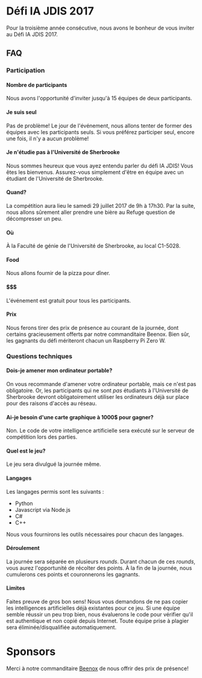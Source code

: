 # Défi IA JDIS 2017
Pour la troisième année consécutive, nous avons le bonheur de vous inviter au Défi IA JDIS 2017.

## FAQ

### Participation
#### Nombre de participants
Nous avons l'opportunité d'inviter jusqu'à 15 équipes de deux participants.

#### Je suis seul
Pas de problème! Le jour de l'événement, nous allons tenter de former des équipes avec les participants seuls.
Si vous préférez participer seul, encore une fois, il n'y a aucun problème!

#### Je n'étudie pas à l'Université de Sherbrooke
Nous sommes heureux que vous ayez entendu parler du défi IA JDIS! Vous êtes les bienvenus. Assurez-vous simplement d'être en équipe avec un étudiant de l'Université de Sherbrooke.

#### Quand?
La compétition aura lieu le samedi 29 juillet 2017 de 9h à 17h30. Par la suite, nous allons sûrement aller prendre
une bière au Refuge question de décompresser un peu.

#### Où
À la Faculté de génie de l'Université de Sherbrooke, au local C1-5028.

#### Food
Nous allons fournir de la pizza pour dîner.

#### $$$
L'événement est gratuit pour tous les participants.

#### Prix
Nous ferons tirer des prix de présence au courant de la journée, dont certains gracieusement offerts par notre commanditaire Beenox. Bien sûr, les gagnants du défi mériteront chacun un Raspberry Pi Zero W.

### Questions techniques
#### Dois-je amener mon ordinateur portable?
On vous recommande d'amener votre ordinateur portable, mais ce n'est pas obligatoire. Or, les participants qui ne sont *pas* étudiants à l'Université de Sherbrooke devront obligatoirement utiliser les ordinateurs déjà sur place pour des raisons d'accès au réseau.

#### Ai-je besoin d'une carte graphique à 1000$ pour gagner?
Non. Le code de votre intelligence artificielle sera exécuté sur le serveur de compétition lors des parties.

#### Quel est le jeu?
Le jeu sera divulgué la journée même.

#### Langages
Les langages permis sont les suivants :

- Python
- Javascript via Node.js
- C#
- C++

Nous vous fournirons les outils nécessaires pour chacun des langages.

#### Déroulement
La journée sera séparée en plusieurs *rounds*. Durant chacun de ces *rounds*, vous aurez l'opportunité de récolter
des points. À la fin de la journée, nous cumulerons ces points et couronnerons les gagnants.

#### Limites
Faites preuve de gros bon sens! Nous vous demandons de ne pas copier les intelligences artificielles déjà existantes pour ce jeu. Si une équipe semble réussir un peu trop bien, nous évaluerons le code pour vérifier qu'il est authentique et non copié depuis Internet. Toute équipe prise à plagier sera éliminée/disqualifiée automatiquement.

# Sponsors
Merci à notre commanditaire [Beenox](http://beenox.com/) de nous offrir des prix de présence!
